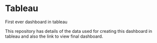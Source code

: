 # Tableau
First ever dashboard in tableau

This repository has details of the data used for creating this dashboard in tableau and also the link to view final dashboard.
